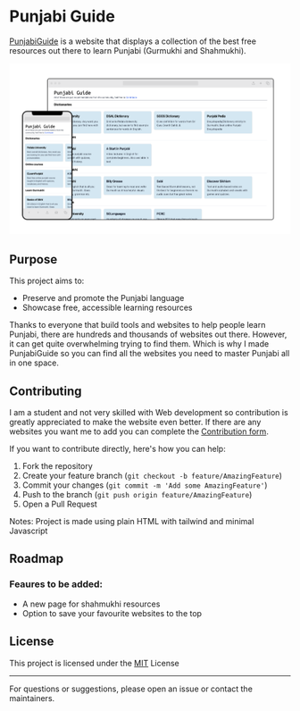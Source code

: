 # Punjabi Guide

[PunjabiGuide](htpps://www.punjabiguide.com) is a website that displays a collection of the best free resources out there to learn Punjabi (Gurmukhi and Shahmukhi).

![Idk](/static/websiteframe.png)

## Purpose

This project aims to:

-   Preserve and promote the Punjabi language
-   Showcase free, accessible learning resources

Thanks to everyone that build tools and websites to help people learn Punjabi, there are hundreds and thousands of websites out there. However, it can get quite overwhelming trying to find them. Which is why I made PunjabiGuide so you can find all the websites you need to master Punjabi all in one space.

## Contributing

I am a student and not very skilled with Web development so contribution is greatly appreciated to make the website even better. If there are any websites you want me to add you can complete the [Contribution form](https://docs.google.com/forms/d/e/1FAIpQLSfeuyC8uzWY2uoZp23LwZ48S1EdmhsHICNHtN91PRHV58oeQQ/viewform?usp=dialog).

If you want to contribute directly, here's how you can help:

1. Fork the repository
2. Create your feature branch (`git checkout -b feature/AmazingFeature`)
3. Commit your changes (`git commit -m 'Add some AmazingFeature'`)
4. Push to the branch (`git push origin feature/AmazingFeature`)
5. Open a Pull Request

Notes:
Project is made using plain HTML with tailwind and minimal Javascript

## Roadmap

### Feaures to be added:

-   A new page for shahmukhi resources
-   Option to save your favourite websites to the top

## License

This project is licensed under the [MIT](https://opensource.org/license/mit) License

---

For questions or suggestions, please open an issue or contact the maintainers.

